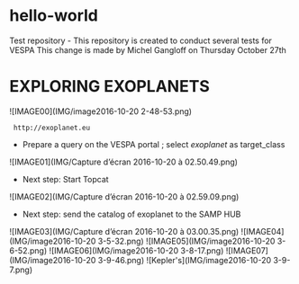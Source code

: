 # hello-world
Test repository - This repository is created to conduct several tests for VESPA
This change is made by Michel Gangloff on Thursday October 27th
# EXPLORING EXOPLANETS
![IMAGE00](IMG/image2016-10-20 2-48-53.png)

     http://exoplanet.eu
* Prepare a query on the VESPA portal ; select _exoplanet_ as target_class 

![IMAGE01](IMG/Capture d’écran 2016-10-20 à 02.50.49.png)
* Next step: Start Topcat

![IMAGE02](IMG/Capture d’écran 2016-10-20 à 02.59.09.png)
* Next step: send the catalog of exoplanet to the SAMP HUB

![IMAGE03](IMG/Capture d’écran 2016-10-20 à 03.00.35.png)
![IMAGE04](IMG/image2016-10-20 3-5-32.png)
![IMAGE05](IMG/image2016-10-20 3-6-52.png)
![IMAGE06](IMG/image2016-10-20 3-8-17.png)
![IMAGE07](IMG/image2016-10-20 3-9-46.png)
![Kepler's](IMG/image2016-10-20 3-9-7.png)


